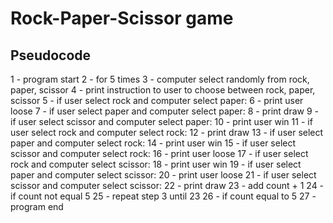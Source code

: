 # Rock-Paper-Scissor game

## Pseudocode

1 - program start
2 - for 5 times
3 - computer select randomly from rock, paper, scissor
4 - print instruction to user to choose between rock, paper, scissor
5 - if user select rock and computer select paper:
6 - print user loose
7 - if user select paper and computer select paper:
8 - print draw
9 - if user select scissor and computer select paper:
10 - print user win
11 - if user select rock and computer select rock:
12 - print draw
13 - if user select paper and computer select rock:
14 - print user win
15 - if user select scissor and computer select rock:
16 - print user loose
17 - if user select rock and computer select scissor:
18 - print user win
19 - if user select paper and computer select scissor:
20 - print user loose
21 - if user select scissor and computer select scissor:
22 - print draw
23 - add count + 1
24 - if count not equal 5
25 - repeat step 3 until 23
26 - if count equal to 5
27 - program end
